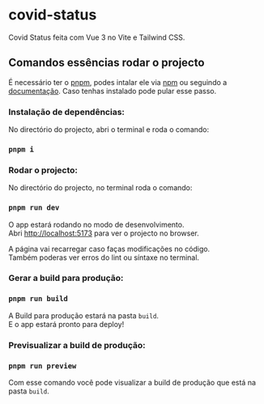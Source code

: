 # covid-status

Covid Status feita com Vue 3 no Vite e Tailwind CSS.

## Comandos essências rodar o projecto

É necessário ter o [pnpm](https://pnpm.io), podes intalar ele via [npm](https://npmjs.com) ou seguindo a [documentação](https://pnpm.io/installation#prerequisites). Caso tenhas instalado pode pular esse passo.

### Instalação de dependências:

No directório do projecto, abri o terminal e roda o comando:

### `pnpm i`

### Rodar o projecto:
No directório do projecto, no terminal roda o comando:

### `pnpm run dev`

O app estará rodando no modo de desenvolvimento.<br />
Abri [http://localhost:5173](http://localhost:5173) para ver o projecto no browser.

A página vai recarregar caso faças modificações no código.<br />
Também poderas ver erros do lint ou síntaxe no terminal.

### Gerar a build para produção:
### `pnpm run build`

A Build para produção estará na pasta `build`.<br />
E o app estará pronto para deploy!

### Previsualizar a build de produção:
### `pnpm run preview`

Com esse comando você pode visualizar a build de produção que está na pasta `build`.<br />
